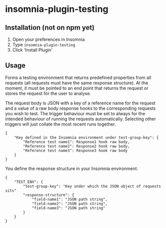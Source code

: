 # insomnia-plugin-testing

## Installation (not on npm yet)
1. Open your preferences in Insomnia
2. Type `insomnia-plugin-testing`
3. Click 'Install Plugin'

## Usage
Forms a testing environment that returns predefined properties from all requests (all requests must have the same response structure). At the moment, it must be pointed to an end point that returns the request or stores the request for the user to analyse.

The request body is JSON with a key of a reference name for the request and a value of a raw body response hooks to the corresponding requests you wish to test. The trigger behaviour must be set to always for the intended behaviour of running the requests automatically. Selecting other triggers will just collate the most recent runs together.

```
{
    "Key defined in the Insomnia environment under test-group-key": {
        "Reference test name1": Response1 hook raw body,
        "Reference test name2": Response2 hook raw body,
        "Reference test name3": Response3 hook raw body
    }
}
```

You define the response structure in your Insomnia environment.

```
{
    "TEST_ENV": {
        "test-group-key": "Key under which the JSON object of requests sits"
        "response-structure": {
            "field-name1": "JSON path string",
            "field-name2": "JSON path string",
            "field-name3": "JSON path string"
        }
    }
}
```